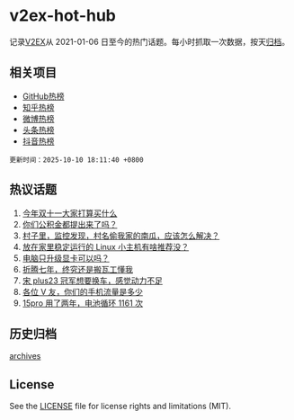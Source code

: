 # v2ex-hot-hub

 记录[V2EX](https://www.v2ex.com/)从 2021-01-06 日至今的热门话题。每小时抓取一次数据，按天[归档](archives)。
 
 ## 相关项目

- [GitHub热榜](https://github.com/lonnyzhang423/github-hot-hub)
- [知乎热榜](https://github.com/lonnyzhang423/zhihu-hot-hub)
- [微博热榜](https://github.com/lonnyzhang423/weibo-hot-hub)
- [头条热榜](https://github.com/lonnyzhang423/toutiao-hot-hub)
- [抖音热榜](https://github.com/lonnyzhang423/douyin-hot-hub)


 `更新时间：2025-10-10 18:11:40 +0800`

## 热议话题

1. [今年双十一大家打算买什么](https://www.v2ex.com/t/1164050)
1. [你们公积金都提出来了吗？](https://www.v2ex.com/t/1164073)
1. [村子里，监控发现，村名偷我家的南瓜，应该怎么解决？](https://www.v2ex.com/t/1164060)
1. [放在家里稳定运行的 Linux 小主机有啥推荐没？](https://www.v2ex.com/t/1164108)
1. [电脑只升级显卡可以吗？](https://www.v2ex.com/t/1164098)
1. [折腾七年，终究还是搬瓦工懂我](https://www.v2ex.com/t/1164035)
1. [宋 plus23 冠军想要换车，感觉动力不足](https://www.v2ex.com/t/1164076)
1. [各位 V 友，你们的手机流量是多少](https://www.v2ex.com/t/1164179)
1. [15pro 用了两年，电池循环 1161 次](https://www.v2ex.com/t/1163987)

## 历史归档

[archives](archives)

## License

See the [LICENSE](LICENSE) file for license rights and limitations (MIT).
